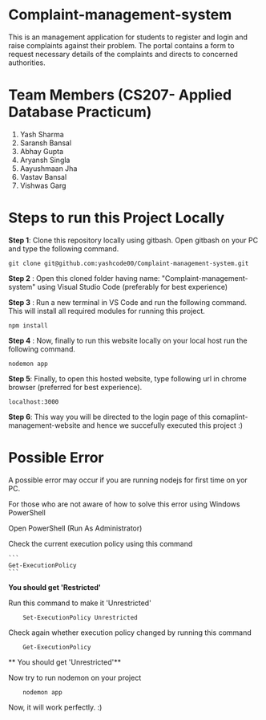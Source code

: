 # Complaint-management-system
This is an management application for students to register and login and raise complaints against their problem. The portal contains a form to request necessary details of the complaints and  directs to concerned authorities.

# Team Members (CS207- Applied Database Practicum)
1. Yash Sharma 
2. Saransh Bansal 
3. Abhay Gupta 
4. Aryansh Singla
5. Aayushmaan Jha
6. Vastav Bansal
7. Vishwas Garg

# Steps to run this Project Locally

**Step 1**:   Clone this repository locally using gitbash. Open gitbash on your PC and type the following command.
```
git clone git@github.com:yashcode00/Complaint-management-system.git
```
**Step 2** :  Open this cloned folder having name: "Complaint-management-system" using Visual Studio Code (preferably for best experience) 

**Step 3** :  Run a new terminal in VS Code and run the following command. This will install all required modules for running this project. 
```
npm install
```
**Step 4** :  Now, finally to run this website locally on your local host run the following command.
```
nodemon app
```
**Step 5**:   Finally, to open this hosted website, type following url in chrome browser (preferred for best experience).
```
localhost:3000
```
**Step 6**:   This way you will be directed to the login page of this comaplint-management-website and hence we succefully executed this project :)

# Possible Error
A possible error may occur if you are running nodejs for first time on yor PC.

For those who are not aware of how to solve this error using Windows PowerShell

Open PowerShell (Run As Administrator)

Check the current execution policy using this command

    ```
    Get-ExecutionPolicy
    ```
**You should get 'Restricted'**

Run this command to make it 'Unrestricted'

```
    Set-ExecutionPolicy Unrestricted
```

Check again whether execution policy changed by running this command

```
    Get-ExecutionPolicy
```

** You should get 'Unrestricted'**

Now try to run nodemon on your project

```
    nodemon app
```

Now, it will work perfectly. :)
